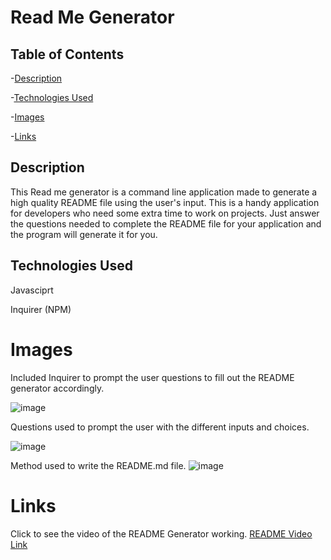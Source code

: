 # Read Me Generator

## Table of Contents

-[Description](#Description)

-[Technologies Used](#TechnologiesUsed)

-[Images](#Images)

-[Links](#Links)

## Description

This Read me generator is a command line application made to generate a high quality README file using the user's input. This is a handy application for developers who need some extra time to work on projects. Just answer the questions needed to complete the README file for your application and the program will generate it for you. 

## Technologies Used
Javasciprt 

Inquirer (NPM)

# Images

Included Inquirer to prompt the user questions to fill out the README generator accordingly.

![image](https://user-images.githubusercontent.com/72056832/101232246-68a25d00-3665-11eb-98f2-a775202f000d.png)

Questions used to prompt the user with the different inputs and choices.

![image](https://user-images.githubusercontent.com/72056832/101232229-47417100-3665-11eb-948a-d83449b75164.png)


Method used to write the README.md file. 
![image](https://user-images.githubusercontent.com/72056832/101232251-73f58880-3665-11eb-91c9-a344c47c8cd3.png)

# Links

Click to see the video of the README Generator working.
[README Video Link](https://drive.google.com/file/d/13-j14W4SoioStNmCpwtiBbhIGBvkbdGH/preview)